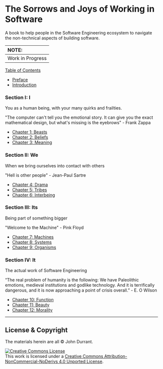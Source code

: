 # The Sorrows and Joys of Working in Software
A book to help people in the Software Engineering ecosystem to navigate the non-technical aspects of building software.

| NOTE: |
| :--- |
| Work in Progress |

[Table of Contents](toc.md)

* [Preface](preface.md)
* [Introduction](introduction.md)

### Section I: I
You as a human being, with your many quirks and frailties.

"The computer can't tell you the emotional story. It can give you the exact mathematical design, but what's missing is the eyebrows" - Frank Zappa

* [Chapter 1: Beasts](ch1-beasts.md)
* [Chapter 2: Beliefs](ch2-beliefs.md)
* [Chapter 3: Meaning](ch3-meaning.md)

### Section II: We
When we bring ourselves into contact with others

"Hell is other people" - Jean-Paul Sartre

* [Chapter 4: Drama](ch4-drama.md)
* [Chapter 5: Tribes](ch5-tribes.md)
* [Chapter 6: Interbeing](ch6-interbeing.md)

### Section III: Its
Being part of something bigger

"Welcome to the Machine" - Pink Floyd

* [Chapter 7: Machines](ch7-machines.md)
* [Chapter 8: Systems](ch8-systems.md)
* [Chapter 9: Organisms](ch9-organisms.md)

### Section IV: It
The actual work of Software Engineering

“The real problem of humanity is the following: We have Paleolithic emotions, medieval institutions and godlike technology.  And it is terrifically dangerous, and it is now approaching a point of crisis overall.” - E. O Wilson

* [Chapter 10: Function](ch10-function.md)
* [Chapter 11: Beauty](ch11-beauty.md)
* [Chapter 12: Morality](ch12-morality.md)


----

## License & Copyright

The materials herein are all &copy; John Durrant.

<a rel="license" href="http://creativecommons.org/licenses/by-nc-nd/4.0/"><img alt="Creative Commons License" style="border-width:0" src="https://i.creativecommons.org/l/by-nc-nd/4.0/88x31.png" /></a><br />This work is licensed under a <a rel="license" href="http://creativecommons.org/licenses/by-nc-nd/4.0/">Creative Commons Attribution-NonCommercial-NoDerivs 4.0 Unported License</a>.
